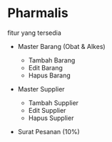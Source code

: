 # Pharmalis

fitur yang tersedia
- Master Barang (Obat & Alkes)
  - Tambah Barang
  - Edit Barang
  - Hapus Barang

- Master Supplier
  - Tambah Supplier
  - Edit Supplier
  - Hapus Supplier

- Surat Pesanan (10%)
